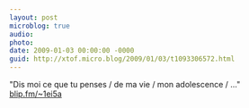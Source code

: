 ```yaml
---
layout: post
microblog: true
audio: 
photo: 
date: 2009-01-03 00:00:00 -0000
guid: http://xtof.micro.blog/2009/01/03/t1093306572.html
---
```

"Dis moi ce que tu penses / de ma vie / mon adolescence / ..."  [blip.fm/~1ei5a](http://blip.fm/~1ei5a)
